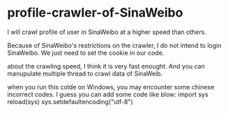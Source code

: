 # profile-crawler-of-SinaWeibo
I will crawl profile of user in SinaWeibo at a  higher speed than others.

Because of SinaWeibo's restrictions on the crawler, I do not intend to login SinaWeibo.
We just need to set the cookie in our code.

about the crawling speed, I think it is very fast enought. And you can manupulate multiple thread to crawl data of SinaWeib.

when you run this colde on Windows, you may encounter some chinese incorrect codes.
I guess you can add some code like blow:
import sys
reload(sys)
sys.setdefaultencoding("utf-8")
